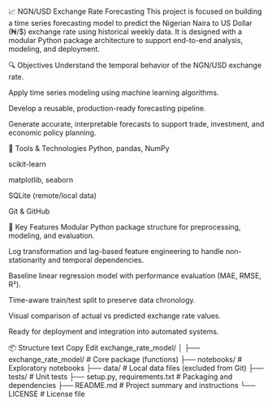 📈 NGN/USD Exchange Rate Forecasting
This project is focused on building a time series forecasting model to predict the Nigerian Naira to US Dollar (₦/$) exchange rate using historical weekly data. It is designed with a modular Python package architecture to support end-to-end analysis, modeling, and deployment.

🔍 Objectives
Understand the temporal behavior of the NGN/USD exchange rate.

Apply time series modeling using machine learning algorithms.

Develop a reusable, production-ready forecasting pipeline.

Generate accurate, interpretable forecasts to support trade, investment, and economic policy planning.

🧰 Tools & Technologies
Python, pandas, NumPy

scikit-learn

matplotlib, seaborn

SQLite (remote/local data)

Git & GitHub

🚀 Key Features
Modular Python package structure for preprocessing, modeling, and evaluation.

Log transformation and lag-based feature engineering to handle non-stationarity and temporal dependencies.

Baseline linear regression model with performance evaluation (MAE, RMSE, R²).

Time-aware train/test split to preserve data chronology.

Visual comparison of actual vs predicted exchange rate values.

Ready for deployment and integration into automated systems.

📦 Structure
text
Copy
Edit
exchange_rate_model/
│
├── exchange_rate_model/          # Core package (functions)
├── notebooks/                    # Exploratory notebooks
├── data/                         # Local data files (excluded from Git)
├── tests/                        # Unit tests
├── setup.py, requirements.txt    # Packaging and dependencies
├── README.md                     # Project summary and instructions
└── LICENSE                       # License file